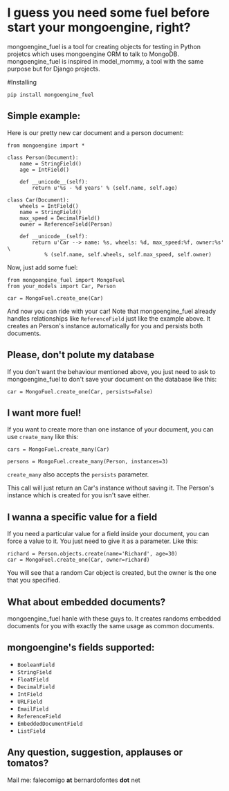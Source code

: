 # I guess you need some fuel before start your mongoengine, right?

mongoengine_fuel is a tool for creating objects for testing in Python projetcs which uses mongoengine ORM to talk to MongoDB. mongoengine_fuel is inspired in model_mommy, a tool with the same purpose but for Django projects.

#Installing

    pip install mongoengine_fuel

## Simple example:

Here is our pretty new car document and a person document:

```
from mongoengine import *

class Person(Document):
    name = StringField()
    age = IntField()

    def __unicode__(self):
        return u'%s - %d years' % (self.name, self.age)

class Car(Document):
    wheels = IntField()
    name = StringField()
    max_speed = DecimalField()
    owner = ReferenceField(Person)

    def __unicode__(self):
        return u'Car --> name: %s, wheels: %d, max_speed:%f, owner:%s' \
            % (self.name, self.wheels, self.max_speed, self.owner)
```

Now, just add some fuel:

```
from mongoengine_fuel import MongoFuel
from your_models import Car, Person

car = MongoFuel.create_one(Car)
```

And now you can ride with your car! Note that mongoengine_fuel already handles relationships like ```ReferenceField``` just like the example above. It creates an Person's instance automatically for you and persists both documents.

## Please, don't polute my database
If you don't want the behaviour mentioned above, you just need to ask to mongoengine_fuel to don't save your document on the database like this:

```
car = MongoFuel.create_one(Car, persists=False)
```

## I want more fuel!
If you want to create more than one instance of your document, you can use ```create_many``` like this:
```
cars = MongoFuel.create_many(Car)

persons = MongoFuel.create_many(Person, instances=3)
```
```create_many``` also accepts the ```persists``` parameter.

This call will just return an Car's instance without saving it. The Person's instance which is created for you isn't save either.

## I wanna a specific value for a field
If you need a particular value for a field inside your document, you can force a value to it. You just need to give it as a parameter. Like this:

```
richard = Person.objects.create(name='Richard', age=30)
car = MongoFuel.create_one(Car, owner=richard)
```

You will see that a random Car object is created, but the owner is the one that you specified.

## What about embedded documents?
mongoengine_fuel hanle with these guys to. It creates randoms embedded documents for you with exactly the same usage as common documents.

## mongoengine's fields supported:
   * ```BooleanField```
   * ```StringField```
   * ```FloatField```
   * ```DecimalField```
   * ```IntField```
   * ```URLField```
   * ```EmailField```
   * ```ReferenceField```
   * ```EmbeddedDocumentField```
   * ```ListField```

## Any question, suggestion, applauses or tomatos?

Mail me: falecomigo **at** bernardofontes **dot** net
